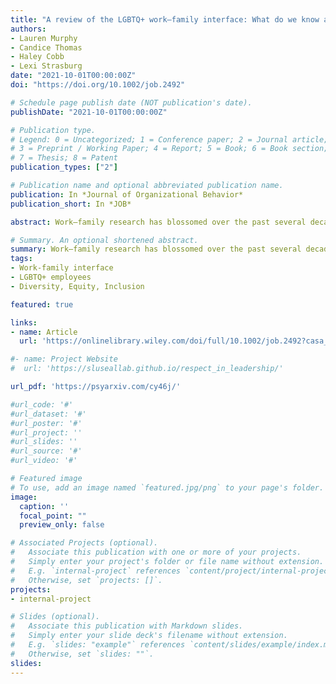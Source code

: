 ```yaml
---
title: "A review of the LGBTQ+ work–family interface: What do we know and where do we go from here?"
authors:
- Lauren Murphy
- Candice Thomas
- Haley Cobb
- Lexi Strasburg
date: "2021-10-01T00:00:00Z"
doi: "https://doi.org/10.1002/job.2492"

# Schedule page publish date (NOT publication's date).
publishDate: "2021-10-01T00:00:00Z"

# Publication type.
# Legend: 0 = Uncategorized; 1 = Conference paper; 2 = Journal article;
# 3 = Preprint / Working Paper; 4 = Report; 5 = Book; 6 = Book section;
# 7 = Thesis; 8 = Patent
publication_types: ["2"]

# Publication name and optional abbreviated publication name.
publication: In *Journal of Organizational Behavior*
publication_short: In *JOB*

abstract: Work–family research has blossomed over the past several decades but mostly remains focused on traditional couples and heteronormative individuals. However, research suggests that LGBTQ+ employees face unique challenges, such as discrimination and stigma, that impact their work–family interface in ways that current work–family research may not be fully capturing. We propose a review and synthesis that summarize current LGBTQ+ and work–family literature with four primary goals (1) identify predictors and outcomes of the work–family interface for LGBTQ+ employees, (2) integrate empirical findings and current theory into a recently developed framework to delineate our understanding of LGBTQ+ work–family experiences, (3) provide direction for future research, and (4) provide recommendations on translating the current findings into practice. Our results identify k = 74 studies that cover the work–family interface and LGBTQ+ individuals. This comprehensive and integrated review will help inform researchers on how to best address unique research questions for LGBTQ+ employees and provide employers with empirical evidence as they develop inclusive policies, cultures, and workforces.

# Summary. An optional shortened abstract.
summary: Work–family research has blossomed over the past several decades but mostly remains focused on traditional couples and heteronormative individuals. However, research suggests that LGBTQ+ employees face unique challenges, such as discrimination and stigma, that impact their work–family interface in ways that current work–family research may not be fully capturing.
tags:
- Work-family interface
- LGBTQ+ employees
- Diversity, Equity, Inclusion

featured: true

links:
- name: Article
  url: 'https://onlinelibrary.wiley.com/doi/full/10.1002/job.2492?casa_token=7i9_4YdDJ1YAAAAA%3At2RlIRkQRFh9831yCqkd1Jo7y0kw6Czx1BNUT6wpTw6zGtVWH48_ehFer1KRfzOTlKjDE7UE5kwk'

#- name: Project Website
#  url: 'https://sluseallab.github.io/respect_in_leadership/'

url_pdf: 'https://psyarxiv.com/cy46j/'

#url_code: '#'
#url_dataset: '#'
#url_poster: '#'
#url_project: ''
#url_slides: ''
#url_source: '#'
#url_video: '#'

# Featured image
# To use, add an image named `featured.jpg/png` to your page's folder. 
image:
  caption: ''
  focal_point: ""
  preview_only: false

# Associated Projects (optional).
#   Associate this publication with one or more of your projects.
#   Simply enter your project's folder or file name without extension.
#   E.g. `internal-project` references `content/project/internal-project/index.md`.
#   Otherwise, set `projects: []`.
projects:
- internal-project

# Slides (optional).
#   Associate this publication with Markdown slides.
#   Simply enter your slide deck's filename without extension.
#   E.g. `slides: "example"` references `content/slides/example/index.md`.
#   Otherwise, set `slides: ""`.
slides:
---
```


